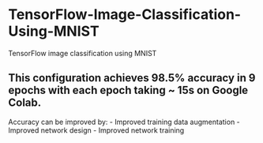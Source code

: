 # TensorFlow-Image-Classification-Using-MNIST
 TensorFlow image classification using MNIST

## This configuration achieves 98.5% accuracy in 9 epochs with each epoch taking ~ 15s on Google Colab.  

 Accuracy can be improved by:
       - Improved training data augmentation
       - Improved network design
       - Improved network training
